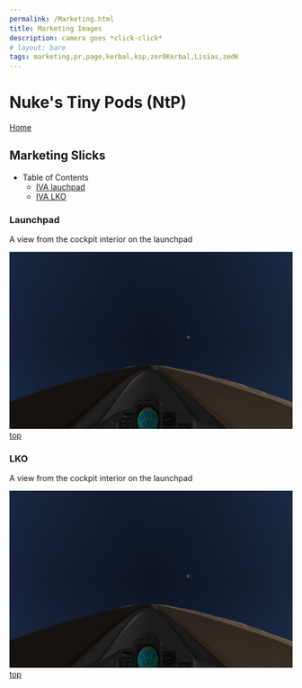```yaml
---
permalink: /Marketing.html
title: Marketing Images
description: camera goes *click-click*
# layout: bare
tags: marketing,pr,page,kerbal,ksp,zer0Kerbal,Lisias,zedK
---
```


<!-- Marketing.md v1.0.1.0
Nuke's Tiny Pods (NtP)
created: 13 Apr 2022
updated: 15 May 2022

based upon work by LisiasT -->

<script src="https://kit.fontawesome.com/0ea5493613.js" crossorigin="anonymous"></script>
<i class="fa-solid fa-user-astronaut fa-beat-fade fa-3x" style="--fa-beat-fade-opacity: 0.1; --fa-beat-fade-scale: 1.25;color: #BADA55" ></i>

# Nuke's Tiny Pods (NtP)

[Home](./index.md)

## Marketing Slicks

* Table of Contents
  * [IVA lauchpad](#Lauchpad)
  * [IVA LKO](#LKO)

### Launchpad

A view from the cockpit interior on the launchpad

![Launchpad IVA][IMG:hero:2a]
[top](#Marketing-Slicks)

### LKO

A view from the cockpit interior on the launchpad

![LKO IVA][IMG:hero:2a]
[top](#Marketing-Slicks)

[IMG:hero:2a]: https://raw.githubusercontent.com/zer0Kerbal/NukesTinyPods/master/img/IVA-01.png "Launchpad IVA"
[IMG:hero:2b]: https://raw.githubusercontent.com/zer0Kerbal/NukesTinyPods/master/img/IVA-02.png "LKO IVA"

<!-- this file CC BY-ND 4.0 by zer0Kerbal -->
